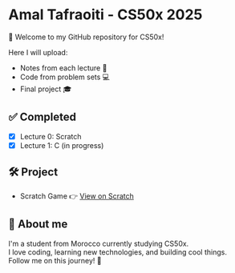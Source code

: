 # Amal Tafraoiti - CS50x 2025

👋 Welcome to my GitHub repository for CS50x!

Here I will upload:
- Notes from each lecture 📘
- Code from problem sets 💻
- Final project 🎓

## ✅ Completed
- [x] Lecture 0: Scratch
- [x] Lecture 1: C (in progress)

## 🛠️ Project
- Scratch Game 👉 [View on Scratch](https://scratch.mit.edu/projects/1204209719)

## 📌 About me
I'm a student from Morocco currently studying CS50x.  
I love coding, learning new technologies, and building cool things.  
Follow me on this journey! 🚀


